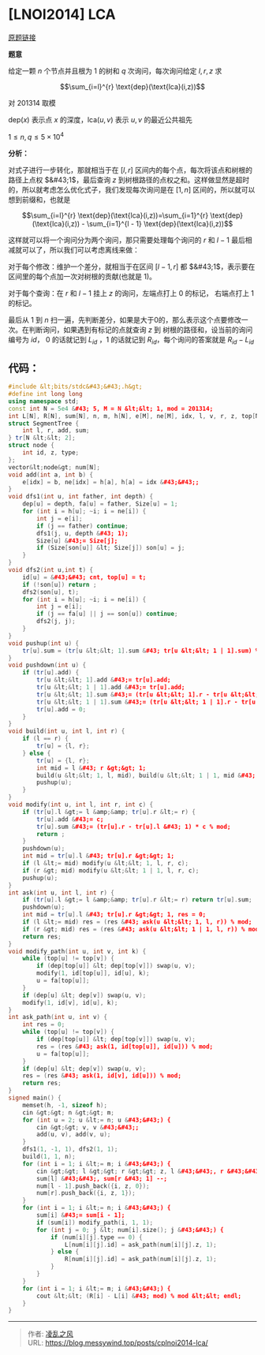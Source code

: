 # [LNOI2014] LCA


[原题链接](https://www.luogu.com.cn/problem/P4211)

**题意**

给定一颗 $n$ 个节点并且根为 $1$ 的树和 $q$ 次询问，每次询问给定 $l,r,z$ 求 

$$\sum_{i=l}^{r} \text{dep}(\text{lca}(i,z))$$

对 $201314$ 取模

$\text{dep}(x)$ 表示点 $x$ 的深度，$\text{lca}(u,v)$ 表示 $u,v$ 的最近公共祖先

$1 \le n,q \le 5×10^4$

**分析：**

对式子进行一步转化，那就相当于在 $[l,r]$ 区间内的每个点，每次将该点和树根的路径上点权 $&#43;1$，最后查询 $z$ 到树根路径的点权之和。这样做显然是超时的，所以就考虑怎么优化式子，我们发现每次询问是在 $[1,n]$ 区间的，所以就可以想到前缀和，也就是 

$$\sum_{i=l}^{r} \text{dep}(\text{lca}(i,z))=\sum_{i=1}^{r} \text{dep}(\text{lca}(i,z)) - \sum_{i=1}^{l - 1} \text{dep}(\text{lca}(i,z))$$

这样就可以将一个询问分为两个询问，那只需要处理每个询问的 $r$ 和 $l-1$ 最后相减就可以了，所以我们可以考虑离线来做：

对于每个修改：维护一个差分，就相当于在区间 $[l-1, r]$ 都 $&#43;1$，表示要在区间里的每个点加一次对树根的贡献(也就是 $1$)。

对于每个查询：在 $r$ 和 $l - 1$ 挂上 $z$ 的询问，左端点打上 $0$ 的标记， 右端点打上 $1$ 的标记。

最后从 $1$ 到 $n$ 扫一遍，先判断差分，如果是大于$0$的，那么表示这个点要修改一次。在判断询问，如果遇到有标记的点就查询 $z$ 到 树根的路径和，设当前的询问编号为 $id$， $0$ 的话就记到 $L_{id}$ ，$1$ 的话就记到 $R_{id}$，每个询问的答案就是 $R_{id} - L_{id}$

## 代码：
```cpp
#include &lt;bits/stdc&#43;&#43;.h&gt;
#define int long long
using namespace std;
const int N = 5e4 &#43; 5, M = N &lt;&lt; 1, mod = 201314;
int L[N], R[N], sum[N], n, m, h[N], e[M], ne[M], idx, l, v, r, z, top[N], Size[N], fa[N], son[N], dep[N], cnt, id[N];
struct SegmentTree {
    int l, r, add, sum;
} tr[N &lt;&lt; 2];
struct node {
    int id, z, type;
};
vector&lt;node&gt; num[N];
void add(int a, int b) {
    e[idx] = b, ne[idx] = h[a], h[a] = idx &#43;&#43;;
}
void dfs1(int u, int father, int depth) {
    dep[u] = depth, fa[u] = father, Size[u] = 1;
    for (int i = h[u]; ~i; i = ne[i]) {
        int j = e[i];
        if (j == father) continue;
        dfs1(j, u, depth &#43; 1);
        Size[u] &#43;= Size[j];
        if (Size[son[u]] &lt; Size[j]) son[u] = j;
    }
}
void dfs2(int u,int t) {
    id[u] = &#43;&#43; cnt, top[u] = t;
    if (!son[u]) return ;
    dfs2(son[u], t);
    for (int i = h[u]; ~i; i = ne[i]) {
        int j = e[i];
        if (j == fa[u] || j == son[u]) continue;
        dfs2(j, j);
    }
}
void pushup(int u) {
    tr[u].sum = (tr[u &lt;&lt; 1].sum &#43; tr[u &lt;&lt; 1 | 1].sum) % mod;
}
void pushdown(int u) {
    if (tr[u].add) {
        tr[u &lt;&lt; 1].add &#43;= tr[u].add;
        tr[u &lt;&lt; 1 | 1].add &#43;= tr[u].add;
        tr[u &lt;&lt; 1].sum &#43;= (tr[u &lt;&lt; 1].r - tr[u &lt;&lt; 1].l &#43; 1) * tr[u].add % mod;
        tr[u &lt;&lt; 1 | 1].sum &#43;= (tr[u &lt;&lt; 1 | 1].r - tr[u &lt;&lt; 1 | 1].l &#43; 1) * tr[u].add % mod;
        tr[u].add = 0;
    }
}
void build(int u, int l, int r) {
    if (l == r) {
        tr[u] = {l, r};
    } else {
        tr[u] = {l, r};
        int mid = l &#43; r &gt;&gt; 1;
        build(u &lt;&lt; 1, l, mid), build(u &lt;&lt; 1 | 1, mid &#43; 1, r);
        pushup(u);
    }
}
void modify(int u, int l, int r, int c) {
    if (tr[u].l &gt;= l &amp;&amp; tr[u].r &lt;= r) {
        tr[u].add &#43;= c;
        tr[u].sum &#43;= (tr[u].r - tr[u].l &#43; 1) * c % mod;
        return ;
    }
    pushdown(u);
    int mid = tr[u].l &#43; tr[u].r &gt;&gt; 1;
    if (l &lt;= mid) modify(u &lt;&lt; 1, l, r, c);
    if (r &gt; mid) modify(u &lt;&lt; 1 | 1, l, r, c);
    pushup(u);
}
int ask(int u, int l, int r) {
    if (tr[u].l &gt;= l &amp;&amp; tr[u].r &lt;= r) return tr[u].sum;
    pushdown(u);
    int mid = tr[u].l &#43; tr[u].r &gt;&gt; 1, res = 0;
    if (l &lt;= mid) res = (res &#43; ask(u &lt;&lt; 1, l, r)) % mod;
    if (r &gt; mid) res = (res &#43; ask(u &lt;&lt; 1 | 1, l, r)) % mod;
    return res;
}
void modify_path(int u, int v, int k) {
    while (top[u] != top[v]) {
        if (dep[top[u]] &lt; dep[top[v]]) swap(u, v);
        modify(1, id[top[u]], id[u], k);
        u = fa[top[u]];
    }
    if (dep[u] &lt; dep[v]) swap(u, v);
    modify(1, id[v], id[u], k);
}
int ask_path(int u, int v) {
    int res = 0;
    while (top[u] != top[v]) {
        if (dep[top[u]] &lt; dep[top[v]]) swap(u, v);
        res = (res &#43; ask(1, id[top[u]], id[u])) % mod;
        u = fa[top[u]];
    }
    if (dep[u] &lt; dep[v]) swap(u, v);
    res = (res &#43; ask(1, id[v], id[u])) % mod;
    return res;
}
signed main() {
    memset(h, -1, sizeof h);
    cin &gt;&gt; n &gt;&gt; m;
    for (int u = 2; u &lt;= n; u &#43;&#43;) {
        cin &gt;&gt; v, v &#43;&#43;;
        add(u, v), add(v, u);
    }
    dfs1(1, -1, 1), dfs2(1, 1);
    build(1, 1, n);
    for (int i = 1; i &lt;= m; i &#43;&#43;) {
        cin &gt;&gt; l &gt;&gt; r &gt;&gt; z, l &#43;&#43;, r &#43;&#43;, z &#43;&#43;;
        sum[l] &#43;&#43;, sum[r &#43; 1] --;
        num[l - 1].push_back({i, z, 0});
        num[r].push_back({i, z, 1});
    }
    for (int i = 1; i &lt;= n; i &#43;&#43;) {
        sum[i] &#43;= sum[i - 1];
        if (sum[i]) modify_path(i, 1, 1);
        for (int j = 0; j &lt; num[i].size(); j &#43;&#43;) {
            if (num[i][j].type == 0) {
                L[num[i][j].id] = ask_path(num[i][j].z, 1);
            } else {
                R[num[i][j].id] = ask_path(num[i][j].z, 1);
            }
        }
    }
    for (int i = 1; i &lt;= m; i &#43;&#43;) {
        cout &lt;&lt; (R[i] - L[i] &#43; mod) % mod &lt;&lt; endl;
    }
}
```

---

> 作者: [凌乱之风](https://github.com/messywind)  
> URL: https://blog.messywind.top/posts/cplnoi2014-lca/  

